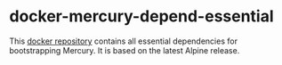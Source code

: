 # docker-mercury-depend-essential

This [docker repository](https://hub.docker.com/r/sebgod/mercury-depend-essential/) contains all essential dependencies for bootstrapping Mercury.
It is based on the latest Alpine release.
